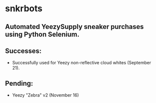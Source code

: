 # snkrbots

## Automated YeezySupply sneaker purchases using Python Selenium. 


## Successes:
* Successfully used for Yeezy non-reflective cloud whites (September 21). 

## Pending:
* Yeezy "Zebra" v2 (November 16)
